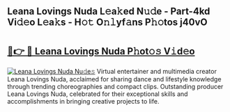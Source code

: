 ## Leana Lovings Nuda L𝚎a𝚔ed N𝚞𝚍e - Part-4kd Vi𝚍𝚎o L𝚎a𝚔s - H𝚘𝚝 O𝚗𝚕yf𝚊ns P𝚑𝚘tos j40vO

# <h2><a href="http://kf76vk.oniu.top/?m=Leana+Lovings+Nuda">🔗👉 🔴 Leana Lovings Nuda P𝚑ot𝚘𝚜 V𝚒d𝚎o</a></h2>

[![Leana Lovings Nuda Nu𝚍e𝚜](https://i.imgur.com/0qMVB7G.gif)](http://kf76vk.oniu.top/?m=Leana+Lovings+Nuda)
Virtual entertainer and multimedia creator Leana Lovings Nuda, acclaimed for sharing dance and lifestyle knowledge through trending choreographies and compact clips. Outstanding producer Leana Lovings Nuda, celebrated for their exceptional skills and accomplishments in bringing creative projects to life.  
